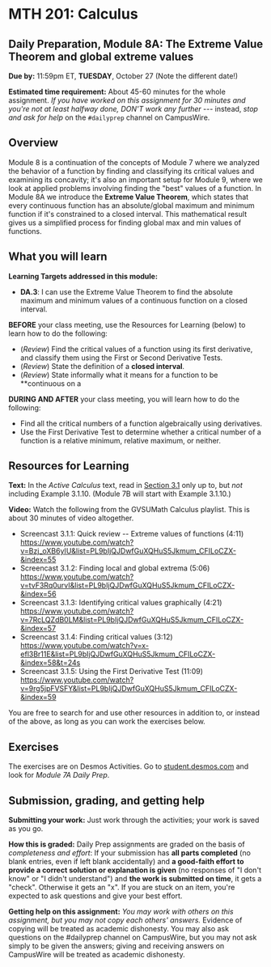 
# MTH 201: Calculus

## Daily Preparation, Module 8A: The Extreme Value Theorem and global extreme values 

**Due by:** 11:59pm ET, **TUESDAY**, October 27 (Note the different date!) 

**Estimated time requirement:** About 45-60 minutes for the whole assignment. *If you have worked on this assignment for 30 minutes and you're not at least halfway done, DON'T work any further* --- instead, *stop and ask for help* on the `#dailyprep` channel on CampusWire. 

## Overview 

Module 8 is a continuation of the concepts of Module 7 where we analyzed the behavior of a function by finding and classifying its critical values and examining its concavity; it's also an important setup for Module 9, where we look at applied problems involving finding the "best" values of a function. In Module 8A we introduce the **Extreme Value Theorem**, which states that every continuous function has an absolute/global maximum and minimum function if it's constrained to a closed interval. This mathematical result gives us a simplified process for finding global max and min values of functions. 

## What you will learn 

**Learning Targets addressed in this module:** 

-  **DA.3**: I can use the Extreme Value Theorem to find the absolute maximum and minimum values of a continuous function on a closed interval.


**BEFORE** your class meeting, use the Resources for Learning (below) to learn how to do the following: 

+ (*Review*) Find the critical values of a function using its first derivative, and classify them using the First or Second Derivative Tests. 
+ (*Review*) State the definition of a **closed interval**. 
+ (*Review*) State informally what it means for a function to be **continuous on a 

**DURING AND AFTER** your class meeting, you will learn how to do the following: 

+ Find all the critical numbers of a function algebraically using derivatives.
+ Use the First Derivative Test to determine whether a critical number of a function is a relative minimum, relative maximum, or neither.




## Resources for Learning


**Text:** In the _Active Calculus_ text, read in [Section 3.1](https://activecalculus.org/single/sec-3-1-tests.html) only up to, but _not_ including Example 3.1.10. (Module 7B will start with Example 3.1.10.) 


**Video:** Watch the following from the GVSUMath Calculus playlist. This is about 30 minutes of video altogether. 

- Screencast 3.1.1: Quick review -- Extreme values of functions (4:11) https://www.youtube.com/watch?v=Bzj_oXB6yIU&list=PL9bIjQJDwfGuXQHuS5Jkmum_CFILoCZX-&index=55
- Screencast 3.1.2: Finding local and global extrema (5:06) https://www.youtube.com/watch?v=tvF3Rq0urvI&list=PL9bIjQJDwfGuXQHuS5Jkmum_CFILoCZX-&index=56
- Screencast 3.1.3: Identifying critical values graphically (4:21) https://www.youtube.com/watch?v=7RcLQZdB0LM&list=PL9bIjQJDwfGuXQHuS5Jkmum_CFILoCZX-&index=57
- Screencast 3.1.4: Finding critical values (3:12) https://www.youtube.com/watch?v=x-efl3Br11E&list=PL9bIjQJDwfGuXQHuS5Jkmum_CFILoCZX-&index=58&t=24s
- Screencast 3.1.5: Using the First Derivative Test (11:09) https://www.youtube.com/watch?v=9rg5jpFVSFY&list=PL9bIjQJDwfGuXQHuS5Jkmum_CFILoCZX-&index=59


You are free to search for and use other resources in addition to, or instead of the above, as long as you can work the exercises below.


## Exercises

The exercises are on Desmos Activities. Go to [student.desmos.com](http://student.desmos.com) and look for *Module 7A Daily Prep*. 

## Submission, grading, and getting help 

**Submitting your work:** Just work through the activities; your work is saved as you go. 

**How this is graded:** Daily Prep assignments are graded on the basis of *completeness and effort*: If your submission has **all parts completed** (no blank entries, even if left blank accidentally) and **a good-faith effort to provide a correct solution or explanation is given** (no responses of "I don't know" or "I didn't understand") and **the work is submitted on time**, it gets a "check". Otherwise it gets an "x". If you are stuck on an item, you're expected to ask questions and give your best effort.  

**Getting help on this assignment:** *You may work with others on this assignment, but you may not copy each others' answers.* Evidence of copying will be treated as academic dishonesty. You may also ask questions on the #dailyprep channel on CampusWire, but you may not ask simply to be given the answers; giving and receiving answers on CampusWire will be treated as academic dishonesty.
<!--stackedit_data:
eyJoaXN0b3J5IjpbNzk5MTkwOTg0XX0=
-->